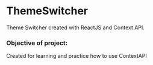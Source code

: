 # ThemeSwitcher
Theme Switcher created with ReactJS and Context API.

### Objective of project: 
Created for learning and practice how to use ContextAPI
